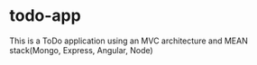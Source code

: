 todo-app
========

This is a ToDo application using an MVC architecture and MEAN stack(Mongo, Express, Angular, Node)
